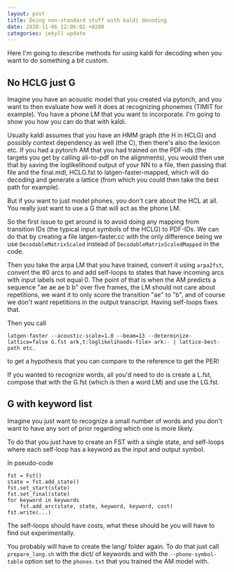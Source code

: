 ```yaml
---
layout: post
title: Doing non-standard stuff with kaldi decoding
date: 2020-11-06 12:06:02 +0200
categories: jekyll update
---
```


Here I'm going to describe methods for using kaldi for decoding when you want to do something a bit custom.

## No HCLG just G

Imagine you have an acoustic model that you created via pytorch, and you want to then evaluate how well it does at recognizing phonemes (TIMIT for example). You have a phone LM that you want to incorporate. I'm going to show you how you can do that with kaldi.

Usually kaldi assumes that you have an HMM graph (the H in HCLG) and possibly context dependency as well (the C), then there's also the lexicon etc. If you had a pytorch AM that you had trained on the PDF-ids (the targets you get by calling ali-to-pdf on the alignments), you would then use that by saving the loglikelihood output of your NN to a file, then passing that file and the final.mdl, HCLG.fst to latgen-faster-mapped, which will do decoding and generate a lattice (from which you could then take the best path for example).

But if you want to just model phones, you don't care about the HCL at all. You really just want to use a G that will act as the phone LM.

So the first issue to get around is to avoid doing any mapping from transition IDs (the typical input symbols of the HCLG) to PDF-IDs. We can do that by creating a file latgen-faster.cc with the only difference being we use `DecodableMatrixScaled` instead of `DecodableMatrixScaledMapped` in the code.

Then you take the arpa LM that you have trained, convert it using `arpa2fst`, convert the #0 arcs to <eps> and add self-loops to states that have incoming arcs with input labels not equal 0. The point of that is when the AM predicts a sequence "ae ae ae b b" over five frames, the LM should not care about repetitions, we want it to only score the transition "ae" to "b", and of course we don't want repetitions in the output transcript. Having self-loops fixes that. 

Then you call
```
latgen-faster --acoustic-scale=1.0 --beam=13 --determinize-lattice=false G.fst ark,t:loglikelihoods-file> ark:- | lattice-best-path etc.
```
to get a hypothesis that you can compare to the reference to get the PER!

If you wanted to recognize words, all you'd need to do is create a L.fst, compose that with the G.fst (which is then a word LM) and use the LG.fst.

## G with keyword list

Imagine you just want to recognize a small number of words and you don't want to have any sort of prior regarding which one is more likely.

To do that you just have to create an FST with a single state, and self-loops where each self-loop has a keyword as the input and output symbol.

In pseudo-code
```
fst = Fst()
state = fst.add_state()
fst.set_start(state)
fst.set_final(state)
for keyword in keywords
    fst.add_arc(state, state, keyword, keyword, cost)
fst.write(...)
```

The self-loops should have costs, what these should be you will have to find out experimentally.

You probably will have to create the lang/ folder again. To do that just call `prepare_lang.sh` with the dict/ of keywords and with the `--phone-symbol-table` option set to the `phones.txt` that you trained the AM model with.

